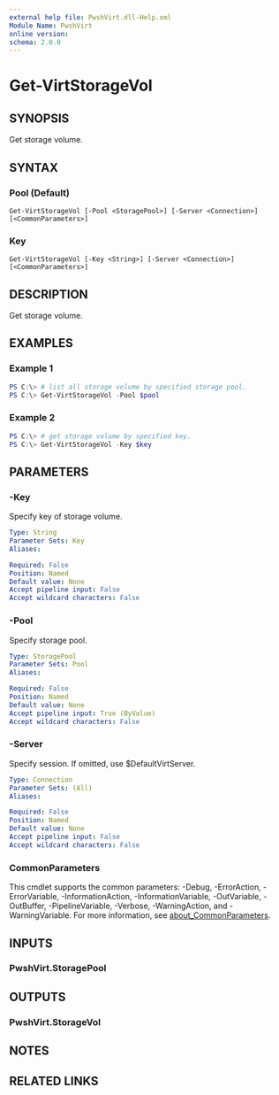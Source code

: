 ```yaml
---
external help file: PwshVirt.dll-Help.xml
Module Name: PwshVirt
online version:
schema: 2.0.0
---
```


# Get-VirtStorageVol

## SYNOPSIS
Get storage volume.

## SYNTAX

### Pool (Default)
```
Get-VirtStorageVol [-Pool <StoragePool>] [-Server <Connection>] [<CommonParameters>]
```

### Key
```
Get-VirtStorageVol [-Key <String>] [-Server <Connection>] [<CommonParameters>]
```

## DESCRIPTION
Get storage volume.

## EXAMPLES

### Example 1
```powershell
PS C:\> # list all storage volume by specified storage pool.
PS C:\> Get-VirtStorageVol -Pool $pool
```

### Example 2
```powershell
PS C:\> # get storage volume by specified key.
PS C:\> Get-VirtStorageVol -Key $key
```

## PARAMETERS

### -Key
Specify key of storage volume.

```yaml
Type: String
Parameter Sets: Key
Aliases:

Required: False
Position: Named
Default value: None
Accept pipeline input: False
Accept wildcard characters: False
```

### -Pool
Specify storage pool.

```yaml
Type: StoragePool
Parameter Sets: Pool
Aliases:

Required: False
Position: Named
Default value: None
Accept pipeline input: True (ByValue)
Accept wildcard characters: False
```

### -Server
Specify session.
If omitted, use $DefaultVirtServer.

```yaml
Type: Connection
Parameter Sets: (All)
Aliases:

Required: False
Position: Named
Default value: None
Accept pipeline input: False
Accept wildcard characters: False
```

### CommonParameters
This cmdlet supports the common parameters: -Debug, -ErrorAction, -ErrorVariable, -InformationAction, -InformationVariable, -OutVariable, -OutBuffer, -PipelineVariable, -Verbose, -WarningAction, and -WarningVariable. For more information, see [about_CommonParameters](http://go.microsoft.com/fwlink/?LinkID=113216).

## INPUTS

### PwshVirt.StoragePool
## OUTPUTS

### PwshVirt.StorageVol
## NOTES

## RELATED LINKS
